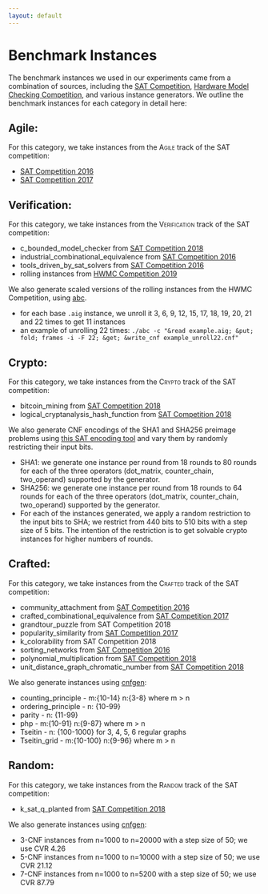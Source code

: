 ```yaml
---
layout: default
---
```


# Benchmark Instances
The benchmark instances we used in our experiments came from a combination of sources, including the [SAT Competition](http://www.satcompetition.org/), [Hardware Model Checking Competition](http://fmv.jku.at/hwmcc/), and various instance generators.
We outline the benchmark instances for each category in detail here:

## Agile:
For this category, we take instances from the <span style="font-variant:small-caps;">Agile</span> track of the SAT competition:
* [SAT Competition 2016](https://baldur.iti.kit.edu/sat-competition-2016/index.php?cat=downloads)
* [SAT Competition 2017](https://baldur.iti.kit.edu/sat-competition-2017/index.php?cat=downloads)
  
## Verification:
For this category, we take instances from the <span style="font-variant:small-caps;">Verification</span> track of the SAT competition:
* c_bounded_model_checker from [SAT Competition 2018](http://www.satcompetition.org/)
* industrial_combinational_equivalence from [SAT Competition 2016](https://baldur.iti.kit.edu/sat-competition-2016/index.php?cat=downloads)
* tools_driven_by_sat_solvers from [SAT Competition 2016](https://baldur.iti.kit.edu/sat-competition-2016/index.php?cat=downloads)
* rolling instances from [HWMC Competition 2019](http://fmv.jku.at/hwmcc19/#benchmarks)

We also generate scaled versions of the rolling instances from the HWMC Competition, using [abc](https://people.eecs.berkeley.edu/~alanmi/abc/).
* for each base `.aig` instance, we unroll it 3, 6, 9, 12, 15, 17, 18, 19, 20, 21 and 22 times to get 11 instances
* an example of unrolling 22 times: `./abc -c "&read example.aig; &put; fold; frames -i -F 22; &get; &write_cnf example_unroll22.cnf" `

## Crypto:
For this category, we take instances from the <span style="font-variant:small-caps;">Crypto</span> track of the SAT competition:
* bitcoin_mining from [SAT Competition 2018](http://www.satcompetition.org/)
* logical_cryptanalysis_hash_function from [SAT Competition 2018](http://www.satcompetition.org/)

We also generate CNF encodings of the SHA1 and SHA256 preimage problems using [this SAT encoding tool](https://github.com/saeednj/SAT-encoding) and vary them by randomly restricting their input bits.
* SHA1: we generate one instance per round from 18 rounds to 80 rounds for each of the three operators (dot_matrix, counter_chain, two_operand) supported by the generator.
* SHA256: we generate one instance per round from 18 rounds to 64 rounds for each of the three operators (dot_matrix, counter_chain, two_operand) supported by the generator.
* For each of the instances generated, we apply a random restriction to the input bits to SHA; we restrict from 440 bits to 510 bits with a step size of 5 bits. The intention of the restriction is to get solvable crypto instances for higher numbers of rounds.
	
## Crafted:
For this category, we take instances from the <span style="font-variant:small-caps;">Crafted</span> track of the SAT competition:
* community_attachment from [SAT Competition 2016](https://baldur.iti.kit.edu/sat-competition-2016/index.php?cat=downloads)
* crafted_combinational_equivalence from [SAT Competition 2017](https://baldur.iti.kit.edu/sat-competition-2017/index.php?cat=downloads)
* grandtour_puzzle from SAT Competition 2018
* popularity_similarity from [SAT Competition 2017](https://baldur.iti.kit.edu/sat-competition-2017/index.php?cat=downloads)
* k_colorability from SAT Competition 2018
* sorting_networks from [SAT Competition 2016](https://baldur.iti.kit.edu/sat-competition-2016/index.php?cat=downloads)
* polynomial_multiplication from [SAT Competition 2018](http://www.satcompetition.org/)
* unit_distance_graph_chromatic_number from [SAT Competition 2018](http://www.satcompetition.org/)

We also generate instances using [cnfgen](https://massimolauria.net/cnfgen/):
* counting_principle - m:{10-14} n:{3-8} where m > n 
* ordering_principle - n: {10-99}
* parity - n: {11-99}
* php - m:{10-91} n:{9-87} where m > n
* Tseitin - n: {100-1000} for 3, 4, 5, 6 regular graphs
* Tseitin_grid - m:{10-100} n:{9-96} where m > n
    
## Random:
For this category, we take instances from the <span style="font-variant:small-caps;">Random</span> track of the SAT competition:
* k_sat_q_planted from [SAT Competition 2018](http://www.satcompetition.org/)

We also generate instances using [cnfgen](https://massimolauria.net/cnfgen/):
* 3-CNF instances from n=1000 to n=20000 with a step size of 50; we use CVR 4.26
* 5-CNF instances from n=1000 to n=10000 with a step size of 50; we use CVR 21.12
* 7-CNF instances from n=1000 to n=5200 with a step size of 50; we use CVR 87.79
